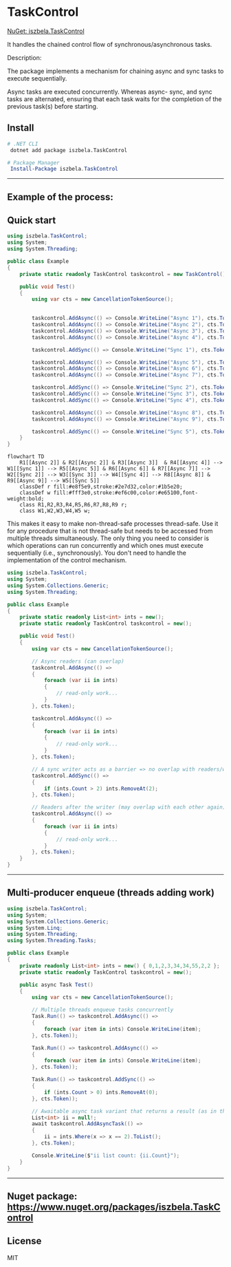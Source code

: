 ﻿# TaskControl

[NuGet: iszbela.TaskControl](https://www.nuget.org/packages/iszbela.TaskControl)

It handles the chained control flow of synchronous/asynchronous tasks.

Description:

The package implements a mechanism for chaining async and sync tasks to execute sequentially.

Async tasks are executed concurrently. Whereas async- sync, and sync tasks are alternated, ensuring that each task waits for the completion of the previous task(s) before starting.

## Install

```bash
# .NET CLI
 dotnet add package iszbela.TaskControl
```

```powershell
# Package Manager
 Install-Package iszbela.TaskControl
```

---


Example of the process:
---



## Quick start

```csharp
using iszbela.TaskControl;
using System;
using System.Threading;

public class Example
{
    private static readonly TaskControl taskcontrol = new TaskControl();

    public void Test()
    {
        using var cts = new CancellationTokenSource();

        
        taskcontrol.AddAsync(() => Console.WriteLine("Async 1"), cts.Token);
        taskcontrol.AddAsync(() => Console.WriteLine("Async 2"), cts.Token);
        taskcontrol.AddAsync(() => Console.WriteLine("Async 3"), cts.Token);
        taskcontrol.AddAsync(() => Console.WriteLine("Async 4"), cts.Token);

        taskcontrol.AddSync(() => Console.WriteLine("Sync 1"), cts.Token);

        taskcontrol.AddAsync(() => Console.WriteLine("Async 5"), cts.Token);
        taskcontrol.AddAsync(() => Console.WriteLine("Async 6"), cts.Token);
        taskcontrol.AddAsync(() => Console.WriteLine("Async 7"), cts.Token);

        taskcontrol.AddSync(() => Console.WriteLine("Sync 2"), cts.Token);
        taskcontrol.AddSync(() => Console.WriteLine("Sync 3"), cts.Token);
        taskcontrol.AddSync(() => Console.WriteLine("Sync 4"), cts.Token);

        taskcontrol.AddAsync(() => Console.WriteLine("Async 8"), cts.Token);
        taskcontrol.AddAsync(() => Console.WriteLine("Async 9"), cts.Token);

        taskcontrol.AddSync(() => Console.WriteLine("Sync 5"), cts.Token);
    }
}
```

```mermaid
flowchart TD
    R1[[Async 2]] & R2[[Async 2]] & R3[[Async 3]]  & R4[[Async 4]] --> W1[[Sync 1]] --> R5[[Async 5]] & R6[[Async 6]] & R7[[Async 7]] --> W2[[Sync 2]] --> W3[[Sync 3]] --> W4[[Sync 4]] --> R8[[Async 8]] & R9[[Async 9]] --> W5[[Sync 5]]
    classDef r fill:#e8f5e9,stroke:#2e7d32,color:#1b5e20;
    classDef w fill:#fff3e0,stroke:#ef6c00,color:#e65100,font-weight:bold;
    class R1,R2,R3,R4,R5,R6,R7,R8,R9 r;
    class W1,W2,W3,W4,W5 w;
```



This makes it easy to make non-thread-safe processes thread-safe. Use it for any procedure that is not thread-safe but needs to be accessed from multiple threads simultaneously. The only thing you need to consider is which operations can run concurrently and which ones must execute sequentially (i.e., synchronously). You don't need to handle the implementation of the control mechanism.

```csharp
using iszbela.TaskControl;
using System;
using System.Collections.Generic;
using System.Threading;

public class Example
{
    private static readonly List<int> ints = new();
    private static readonly TaskControl taskcontrol = new();

    public void Test()
    {
        using var cts = new CancellationTokenSource();

        // Async readers (can overlap)
        taskcontrol.AddAsync(() =>
        {
            foreach (var ii in ints)
            {
                // read-only work...
            }
        }, cts.Token);

        taskcontrol.AddAsync(() =>
        {
            foreach (var ii in ints)
            {
                // read-only work...
            }
        }, cts.Token);

        // A sync writer acts as a barrier => no overlap with readers/writers
        taskcontrol.AddSync(() =>
        {
            if (ints.Count > 2) ints.RemoveAt(2);
        }, cts.Token);

        // Readers after the writer (may overlap with each other again)
        taskcontrol.AddAsync(() =>
        {
            foreach (var ii in ints)
            {
                // read-only work...
            }
        }, cts.Token);
    }
}
```

---

## Multi‑producer enqueue (threads adding work)

```csharp
using iszbela.TaskControl;
using System;
using System.Collections.Generic;
using System.Linq;
using System.Threading;
using System.Threading.Tasks;

public class Example
{
    private readonly List<int> ints = new() { 0,1,2,3,34,34,55,2,2 };
    private static readonly TaskControl taskcontrol = new();

    public async Task Test()
    {
        using var cts = new CancellationTokenSource();

        // Multiple threads enqueue tasks concurrently
        Task.Run(() => taskcontrol.AddAsync(() =>
        {
            foreach (var item in ints) Console.WriteLine(item);
        }, cts.Token));

        Task.Run(() => taskcontrol.AddAsync(() =>
        {
            foreach (var item in ints) Console.WriteLine(item);
        }, cts.Token));

        Task.Run(() => taskcontrol.AddSync(() =>
        {
            if (ints.Count > 0) ints.RemoveAt(0);
        }, cts.Token));

        // Awaitable async task variant that returns a result (as in the screenshot)
        List<int> ii = null!;
        await taskcontrol.AddAsyncTask(() =>
        {
            ii = ints.Where(x => x == 2).ToList();
        }, cts.Token);

        Console.WriteLine($"ii list count: {ii.Count}");
    }
}
```
---
Nuget package:
https://www.nuget.org/packages/iszbela.TaskControl
---

## License

MIT



